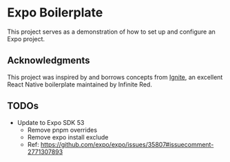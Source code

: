 # Expo Boilerplate

This project serves as a demonstration of how to set up and configure an Expo project.

## Acknowledgments

This project was inspired by and borrows concepts from [Ignite](https://github.com/infinitered/ignite), an excellent React Native boilerplate maintained by Infinite Red.

## TODOs

- Update to Expo SDK 53
  - Remove pnpm overrides
  - Remove expo install exclude
  - Ref: https://github.com/expo/expo/issues/35807#issuecomment-2771307893
